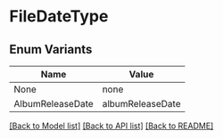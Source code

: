 # FileDateType

## Enum Variants

| Name | Value |
|---- | -----|
| None | none |
| AlbumReleaseDate | albumReleaseDate |


[[Back to Model list]](../README.md#documentation-for-models) [[Back to API list]](../README.md#documentation-for-api-endpoints) [[Back to README]](../README.md)


